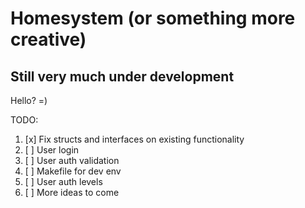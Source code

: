 # Homesystem (or something more creative)

## Still very much under development

Hello? =)

TODO:
 1. [x] Fix structs and interfaces on existing functionality
 2. [ ] User login
 3. [ ] User auth validation
 4. [ ] Makefile for dev env
 5. [ ] User auth levels
 6. [ ] More ideas to come

